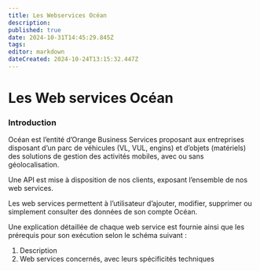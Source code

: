 ```yaml
---
title: Les Webservices Océan
description: 
published: true
date: 2024-10-31T14:45:29.845Z
tags: 
editor: markdown
dateCreated: 2024-10-24T13:15:32.447Z
---
```


# Les Web services Océan

### Introduction

Océan est l’entité d’Orange Business Services proposant aux entreprises disposant d’un parc de véhicules (VL, VUL, engins) et d’objets (matériels) des solutions de gestion des activités mobiles, avec ou sans géolocalisation.

Une API est mise à disposition de nos clients, exposant l’ensemble de nos web services.

Les web services permettent à l’utilisateur d’ajouter, modifier, supprimer ou simplement consulter des données de son compte Océan.

Une explication détaillée de chaque web service est fournie ainsi que les prérequis pour son exécution selon le schéma suivant :

1.  Description
2.  Web services concernés, avec leurs spécificités techniques
